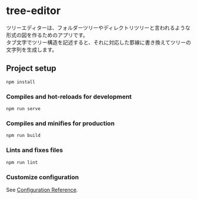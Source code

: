 # tree-editor

ツリーエディターは、フォルダーツリーやディレクトリツリーと言われるような形式の図を作るためのアプリです。  
タブ文字でツリー構造を記述すると、それに対応した罫線に書き換えてツリーの文字列を生成します。

## Project setup
```
npm install
```

### Compiles and hot-reloads for development
```
npm run serve
```

### Compiles and minifies for production
```
npm run build
```

### Lints and fixes files
```
npm run lint
```

### Customize configuration
See [Configuration Reference](https://cli.vuejs.org/config/).
